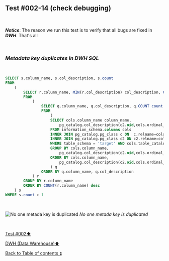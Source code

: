 ## Test #002-14 (check debugging)  

<p><br></p>

**_Notice_**: The reason we run this test is to verify that all bugs are fixed in **_DWH_**. That's all  

<p><br></p>

### **_Metadata key duplicates in DWH SQL_**  

<p><br></p> 

````SQL
SELECT s.column_name, s.col_description, s.count
FROM 
	(
		SELECT r.column_name, MIN(r.col_description) col_description, COUNT(r.column_name) count
		FROM
			(
				SELECT q.column_name, q.col_description, q.COUNT count
				FROM 
					(
					SELECT cols.column_name column_name,
						pg_catalog.col_description(c2.oid,cols.ordinal_position::int) col_description, COUNT(*) count
					FROM information_schema.columns cols
					INNER JOIN pg_catalog.pg_class c ON  c.relname=cols.table_name
					INNER JOIN pg_catalog.pg_class c2 ON c2.relname=cols.table_name
					WHERE table_schema = 'target' AND cols.table_catalog = 'datawarehouse' AND cols.table_name<> 'Metadata'
					GROUP BY cols.column_name,
						pg_catalog.col_description(c2.oid,cols.ordinal_position::int)
					ORDER BY cols.column_name,
						pg_catalog.col_description(c2.oid,cols.ordinal_position::int), COUNT(*) DESC
					) q
				ORDER BY q.column_name, q.col_description
			) r
		GROUP BY r.column_name
		ORDER BY COUNT(r.column_name) desc
	) s
WHERE s.count > 1
````

<p><br></p> 

![No one metada key is duplicated](https://i.imgur.com/OoY75oQ.png)
_No one metada key is duplicated_  

<p><br></p> 

[Test #002:arrow_up:](t002.md)  

[DWH (Data Warehouse):arrow_up:](../dwh.md)  

[Back to Table of contents :arrow_double_up:](../../README.md)   